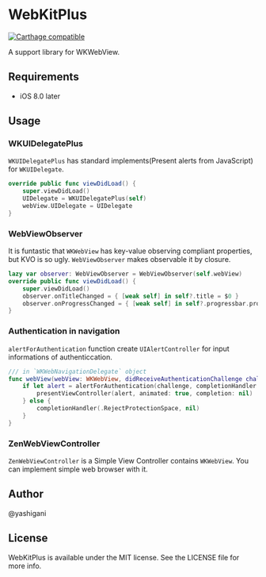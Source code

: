 WebKitPlus
==========

[![Carthage compatible](https://img.shields.io/badge/Carthage-compatible-4BC51D.svg?style=flat)](https://github.com/Carthage/Carthage)

A support library for WKWebView.

## Requirements

- iOS 8.0 later

## Usage

### WKUIDelegatePlus
`WKUIDelegatePlus` has standard implements(Present alerts from JavaScript) for `WKUIDelegate`.

``` swift
override public func viewDidLoad() {
    super.viewDidLoad()
    UIDelegate = WKUIDelegatePlus(self)
    webView.UIDelegate = UIDelegate
}
```

### WebViewObserver
It is funtastic that `WKWebView` has key-value observing compliant properties, but KVO is so ugly. `WebViewObserver` makes observable it by closure.

``` swift
lazy var observer: WebViewObserver = WebViewObserver(self.webView)
override public func viewDidLoad() {
    super.viewDidLoad()
    observer.onTitleChanged = { [weak self] in self?.title = $0 }
    observer.onProgressChanged = { [weak self] in self?.progressbar.progress = $0 }
}
```

### Authentication in navigation
`alertForAuthentication` function create `UIAlertController` for input informations of authenticcation.

``` swift
/// in `WKWebNavigationDelegate` object
func webView(webView: WKWebView, didReceiveAuthenticationChallenge challenge: NSURLAuthenticationChallenge, completionHandler: (NSURLSessionAuthChallengeDisposition, NSURLCredential!) -> Void) {
    if let alert = alertForAuthentication(challenge, completionHandler: completionHandler) {
        presentViewController(alert, animated: true, completion: nil)
    } else {
        completionHandler(.RejectProtectionSpace, nil)
    }
}
```

### ZenWebViewController
`ZenWebViewController` is a Simple View Controller contains `WKWebView`. You can implement simple web browser with it.

## Author
@yashigani

## License
WebKitPlus is available under the MIT license. See the LICENSE file for more info.
